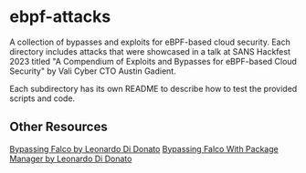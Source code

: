 # ebpf-attacks
A collection of bypasses and exploits for eBPF-based cloud security. Each directory includes attacks that were showcased
in a talk at SANS Hackfest 2023 titled "A Compendium of Exploits and Bypasses for eBPF-based Cloud Security" by Vali Cyber CTO Austin Gadient.

Each subdirectory has its own README to describe how to test the provided scripts and code.

## Other Resources
[Bypassing Falco by Leonardo Di Donato](https://www.youtube.com/watch?v=nGqWskXRSmo)
[Bypassing Falco With Package Manager by Leonardo Di Donato](https://www.youtube.com/watch?v=iDcYR3BJtPU)
